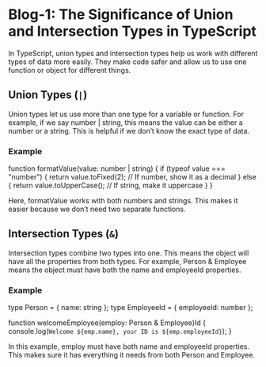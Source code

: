# Blog-1: The Significance of Union and Intersection Types in TypeScript


In TypeScript, union types and intersection types help us work with different types of data more easily. They make code safer and allow us to use one function or object for different things.

## Union Types (`|`)
Union types let us use more than one type for a variable or function. For example, if we say number | string, this means the value can be either a number or a string. This is helpful if we don’t know the exact type of data.

### Example
 
function formatValue(value: number | string) {
    if (typeof value === "number") {
        return value.toFixed(2); // If number, show it as a decimal
    } else {
        return value.toUpperCase(); // If string, make it uppercase
    }
}
 
 Here, formatValue works with both numbers and strings. This makes it easier because we don’t need two separate functions.


## Intersection Types (`&`)
Intersection types combine two types into one. This means the object will have all the properties from both types. For example, Person & Employee means the object must have both the name and employeeId properties.

### Example

type Person = { name: string };
type EmployeeId = { employeeId: number };

function welcomeEmployee(employ: Person & Employee)Id {
    console.log(`Welcome ${emp.name}, your ID is ${emp.employeeId}`);
}

In this example, employ must have both name and employeeId properties. This makes sure it has everything it needs from both Person and Employee.